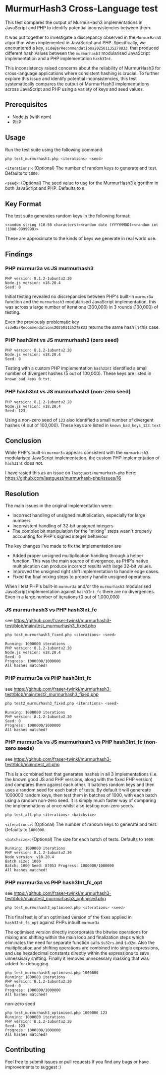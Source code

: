 # MurmurHash3 Cross-Language test

This test compares the output of MurmurHash3 implementations in JavaScript and PHP to identify potential inconsistencies between them.

It was put together to investigate a discrepancy observed in the `MurmurHash3` algorithm when implemented in JavaScript and PHP. Specifically, we encountered a key, `sideBarRecommendations202501135278833`, that produced different hash values between the `murmurhash3` modularised JavaScript implementation and a PHP implementation `hash3Int`.

This inconsistency raised concerns about the reliability of MurmurHash3 for cross-language applications where consistent hashing is crucial. To further explore this issue and identify potential inconsistencies, this test systematically compares the output of MurmurHash3 implementations across JavaScript and PHP using a variety of keys and seed values.

## Prerequisites

* Node.js (with npm)
* PHP

## Usage

Run the test suite using the following command:

```bash
php test_murmurhash3.php <iterations> <seed>
```

`<iterations>`: (Optional) The number of random keys to generate and test. Defaults to `1000`.

`<seed>`: (Optional) The seed value to use for the MurmurHash3 algorithm in both JavaScript and PHP. Defaults to `0`.

## Key Format

The test suite generates random keys in the following format:

`<random string (10-50 characters)><random date (YYYYMMDD)><random int (1000-9999999)>`

These are approximate to the kinds of keys we generate in real world use. 

## Findings

### PHP murmur3a vs JS murmurhash3
```
PHP version: 8.1.2-1ubuntu2.20
Node.js version: v18.20.4
Seed: 0
```

Initial testing revealed no discrepancies between PHP's built-in `murmur3a` function and the `murmurhash3` modularised JavaScript implementation, this was across a large number of iterations (300,000) in 3 rounds (100,000) of testing. 

Even the previously problematic key `sideBarRecommendations202501135278833` returns the same hash in this case. 

### PHP hash3Int vs JS murmurhash3 (zero seed)

```
PHP version: 8.1.2-1ubuntu2.20
Node.js version: v18.20.4
Seed: 0
```

Testing with a custom PHP implementation `hash3Int` identified a small number of divergent hashes (5 out of 100,000). These keys are listed in `known_bad_keys_0.txt`.

### PHP hash3Int vs JS murmurhash3 (non-zero seed)

```
PHP version: 8.1.2-1ubuntu2.20
Node.js version: v18.20.4
Seed: 123
```

Using a non-zero seed of `123` also identified a small number of divergent hashes (4 out of 100,000). These keys are listed in `known_bad_keys_123.text`

## Conclusion

While PHP's built-in `murmur3a` appears consistent with the `murmurhash3` modularised JavaScript implementation, the custom PHP implementation of `hash3Int` does not. 

I have rasied this as an issue on `lastguest/murmurhash-php` here: https://github.com/lastguest/murmurhash-php/issues/16

## Resolution 

The main issues in the original implementation were:

- Incorrect handling of unsigned multiplication, especially for large numbers
- Inconsistent handling of 32-bit unsigned integers
- The complex bit manipulation for the "mixing" steps wasn't properly accounting for PHP's signed integer behaviour

The key changes I've made to fix the implementation are 

- Added proper unsigned multiplication handling through a helper function. This was the main source of divergence, as PHP's native multiplication can produce incorrect results with large 32-bit values.
- Improved the unsigned right shift implementation to handle edge cases.
- Fixed the final mixing steps to properly handle unsigned operations.

When I test PHP's built-in `murmur3a` and/or the `murmurhash3` modularised JavaScript implementation against `hash3Int_fc` there are no divergences.
Even in a large number of iterations (0 out of 1,000,000)

### JS murmurhash3 vs PHP hash3Int_fc
see https://github.com/fraser-twinkl/murmurhash3-test/blob/main/test_murmurhash3_fixed.php 

```bash
php test_murmurhash3_fixed.php <iterations> <seed>
```

```
Running: 1000000 iterations
PHP version: 8.1.2-1ubuntu2.20
Node.js version: v18.20.4
Seed: 0
Progress: 1000000/1000000
All hashes matched!
```

### PHP murmur3a vs PHP hash3Int_fc
see https://github.com/fraser-twinkl/murmurhash3-test/blob/main/test2_murmurhash3_fixed.php

```bash
php test2_murmurhash3_fixed.php <iterations> <seed>
```

```
Running: 1000000 iterations
PHP version: 8.1.2-1ubuntu2.20
Seed: 0
Progress: 1000000/1000000
All hashes matched!
```

### PHP murmur3a vs JS murmurhash3 vs PHP hash3Int_fc (non-zero seeds)
see https://github.com/fraser-twinkl/murmurhash3-test/blob/main/test_all.php

This is a combined test that generates hashes in all 3 implementations (i.e. the known good JS and PHP versions, along with the fixed PHP version) and compares them against each other.
It batches random keys and then uses a random seed for each batch of tests.
By default it will genereate 1000000 random keys, then test them in batches of 1000, with each batch using a random non-zero seed.
It is simply much faster way of comparing the implemenations at once whilst also testing non-zero seeds. 

```bash
php test_all.php <iterations> <batchsize>
```

`<iterations>`: (Optional) The number of random keys to generate and test. Defaults to `1000000`.

`<batchsize>`: (Optional) The size for each batch of tests. Defaults to `1000`.

```
Running: 1000000 iterations
PHP version: 8.1.2-1ubuntu2.20
Node version: v18.20.4
Batch size: 1000
Batch: 1000 Seed: 87053 Progress: 1000000/1000000
All hashes matched!
```

### PHP murmur3a vs PHP hash3Int_fc_opt
see https://github.com/fraser-twinkl/murmurhash3-test/blob/main/test_murmurhash3_optimised.php

```bash
php test_murmurhash3_optimised.php <iterations> <seed>
```

This final test is of an optimised version of the fixes applied in `hash3Int_fc_opt` against PHPs inbuilt `murmur3a`

The optimised version directly incorporates the bitwise operations for mixing and shifting within the main loop and finalization steps which eliminates the need for separate function calls `$u32rs` and `$u32m`. Also the multiplication and shifting operations are combined into single expressions, and use hexadecimal constants directly within the expressions to save unnessisary shifting. Finally it removes unnecessary masking that was added for debugging.

```
php test_murmurhash3_optimised.php 1000000
Running: 1000000 iterations
PHP version: 8.1.2-1ubuntu2.20
Seed: 0
Progress: 1000000/1000000
All hashes matched!
```

non-zero seed

```
php test_murmurhash3_optimised.php 1000000 123
Running: 1000000 iterations
PHP version: 8.1.2-1ubuntu2.20
Seed: 123
Progress: 1000000/1000000
All hashes matched!
```

## Contributing

Feel free to submit issues or pull requests if you find any bugs or have improvements to suggest :)
